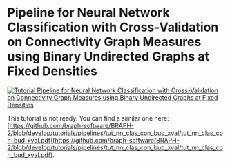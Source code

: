 # Pipeline for Neural Network Classification with Cross-Validation on Connectivity Graph Measures using Binary Undirected Graphs at Fixed Densities

[![Tutorial Pipeline for Neural Network Classification with Cross-Validation on Connectivity Graph Measures using Binary Undirected Graphs at Fixed Densities](https://img.shields.io/badge/PDF-Download-red?style=flat-square&logo=adobe-acrobat-reader)](tut_nn_clas_con_bud_m_xval.pdf)

This tutorial is not ready. You can find a similar one here: [https://github.com/braph-software/BRAPH-2/blob/develop/tutorials/pipelines/tut_nn_clas_con_bud_xval/tut_nn_clas_con_bud_xval.pdf](https://github.com/braph-software/BRAPH-2/blob/develop/tutorials/pipelines/tut_nn_clas_con_bud_xval/tut_nn_clas_con_bud_xval.pdf).
